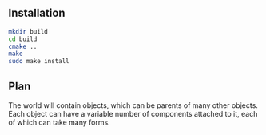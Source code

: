 ## Installation

```sh
mkdir build
cd build
cmake ..
make
sudo make install
```

## Plan

The world will contain objects, which can be parents of many other objects. Each object can have a variable
number of components attached to it, each of which can take many forms.
